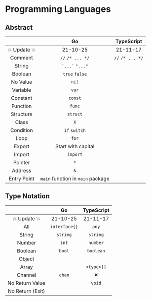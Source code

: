 Programming Languages
=====================

Abstract
--------
|               | Go                                | TypeScript |
|:-------------:|:---------------------------------:|:----------:|
| 💥 Update 💥 | 21-10-25                          | 21-11-17   |
| Comment       | `//` `/* ... */`                  | `//` `/* ... */` |
| String        | `` `...` `` `"..."`               |                  |
| Boolean       | `true` `false`                    |                  |
| No Value      | `nil`                             |                  |
| Variable      | `var`                             |                  |
| Constant      | `const`                           |                  |
| Function      | `func`                            |                  |
| Structure     | `struct`                          |                  |
| Class         | `X`                               |                  |
| Condition     | `if` `switch`                     |                  |
| Loop          | `for`                             |                  |
| Export        | Start with capital                |                  |
| Import        | `import`                          |                  |
| Pointer       | `*`                               |                  |
| Address       | `&`                               |                  |
| Entry Point   | `main` function in `main` package |                  |

Type Notation
-------------
|                  | Go            | TypeScript |
|:----------------:|:-------------:|:----------:|
| 💥 Update 💥    | 21-10-25      | 21-11-17   |
| All              | `interface{}` | `any`      |
| String           | `string`      | `string`   |
| Number           | `int`         | `number`   |
| Boolean          | `bool`        | `boolean`  |
| Object           |               |            |
| Array            |               | `<type>[]` |
| Channel          | `chan`        | `❌`      |
| No Return Value  |               | `void`     |
| No Return (Exit) |               |            |